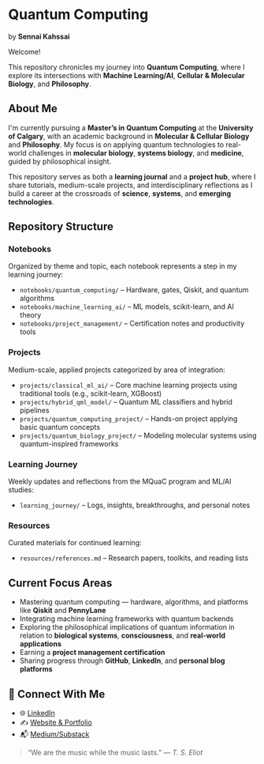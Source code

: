 # Quantum Computing  
by **Sennai Kahssai**

Welcome! 

This repository chronicles my journey into **Quantum Computing**, where I explore its intersections with **Machine Learning/AI**, **Cellular & Molecular Biology**, and **Philosophy**.
## About Me
I'm currently pursuing a **Master’s in Quantum Computing** at the **University of Calgary**, with an academic background in **Molecular & Cellular Biology** and **Philosophy**. My focus is on applying quantum technologies to real-world challenges in **molecular biology**, **systems biology**, and **medicine**, guided by philosophical insight.

This repository serves as both a **learning journal** and a **project hub**, where I share tutorials, medium-scale projects, and interdisciplinary reflections as I build a career at the crossroads of **science**, **systems**, and **emerging technologies**.
## Repository Structure
### Notebooks  
Organized by theme and topic, each notebook represents a step in my learning journey:
- `notebooks/quantum_computing/` – Hardware, gates, Qiskit, and quantum algorithms  
- `notebooks/machine_learning_ai/` – ML models, scikit-learn, and AI theory  
- `notebooks/project_management/` – Certification notes and productivity tools  
### Projects  
Medium-scale, applied projects categorized by area of integration:
- `projects/classical_ml_ai/` – Core machine learning projects using traditional tools (e.g., scikit-learn, XGBoost)  
- `projects/hybrid_qml_model/` – Quantum ML classifiers and hybrid pipelines  
- `projects/quantum_computing_project/` – Hands-on project applying basic quantum concepts  
- `projects/quantum_biology_project/` – Modeling molecular systems using quantum-inspired frameworks  
### Learning Journey  
Weekly updates and reflections from the MQuaC program and ML/AI studies:
- `learning_journey/` – Logs, insights, breakthroughs, and personal notes  
### Resources  
Curated materials for continued learning:
- `resources/references.md` – Research papers, toolkits, and reading lists  
## Current Focus Areas
- Mastering quantum computing — hardware, algorithms, and platforms like **Qiskit** and **PennyLane**  
- Integrating machine learning frameworks with quantum backends  
- Exploring the philosophical implications of quantum information in relation to **biological systems**, **consciousness**, and **real-world applications**  
- Earning a **project management certification**  
- Sharing progress through **GitHub**, **LinkedIn**, and **personal blog platforms**  
## 🔗 Connect With Me
- 🌐 [LinkedIn](www.linkedin.com/in/senay-kahsay)  
- ✍️ [Website & Portfolio](https://sennai_web_URL.com)
- 📬 [Medium/Substack](https://YOUR_MEDIUM_OR_SUBSTACK.com) 

> “We are the music while the music lasts.” — *T. S. Eliot*
